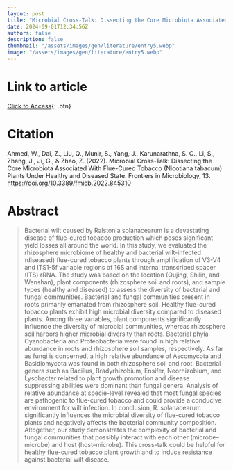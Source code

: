 ```yaml
---
layout: post
title: "Microbial Cross-Talk: Dissecting the Core Microbiota Associated With Flue-Cured Tobacco (Nicotiana tabacum) Plants Under Healthy and Diseased State"
date: 2024-09-01T12:34:56Z
authors: false
description: false
thumbnail: "/assets/images/gen/literature/entry5.webp"
image: "/assets/images/gen/literature/entry5.webp"
---
```

# Link to article
[Click to Access](https://doi.org/10.3389/fmicb.2022.845310){: .btn}

# Citation
Ahmed, W., Dai, Z., Liu, Q., Munir, S., Yang, J., Karunarathna, S. C., Li, S., Zhang, J., Ji, G., & Zhao, Z. (2022). Microbial Cross-Talk: Dissecting the Core Microbiota Associated With Flue-Cured Tobacco (Nicotiana tabacum) Plants Under Healthy and Diseased State. Frontiers in Microbiology, 13. https://doi.org/10.3389/fmicb.2022.845310

# Abstract
 > Bacterial wilt caused by Ralstonia solanacearum is a devastating disease of flue-cured tobacco production which poses significant yield losses all around the world. In this study, we evaluated the rhizosphere microbiome of healthy and bacterial wilt-infected (diseased) flue-cured tobacco plants through amplification of V3-V4 and ITS1-5f variable regions of 16S and internal transcribed spacer (ITS) rRNA. The study was based on the location (Qujing, Shilin, and Wenshan), plant components (rhizosphere soil and roots), and sample types (healthy and diseased) to assess the diversity of bacterial and fungal communities. Bacterial and fungal communities present in roots primarily emanated from rhizosphere soil. Healthy flue-cured tobacco plants exhibit high microbial diversity compared to diseased plants. Among three variables, plant components significantly influence the diversity of microbial communities, whereas rhizosphere soil harbors higher microbial diversity than roots. Bacterial phyla Cyanobacteria and Proteobacteria were found in high relative abundance in roots and rhizosphere soil samples, respectively. As far as fungi is concerned, a high relative abundance of Ascomycota and Basidiomycota was found in both rhizosphere soil and root. Bacterial genera such as Bacillus, Bradyrhizobium, Ensifer, Neorhizobium, and Lysobacter related to plant growth promotion and disease suppressing abilities were dominant than fungal genera. Analysis of relative abundance at specie-level revealed that most fungal species are pathogenic to flue-cured tobacco and could provide a conducive environment for wilt infection. In conclusion, R. solanacearum significantly influences the microbial diversity of flue-cured tobacco plants and negatively affects the bacterial community composition. Altogether, our study demonstrates the complexity of bacterial and fungal communities that possibly interact with each other (microbe–microbe) and host (host–microbe). This cross-talk could be helpful for healthy flue-cured tobacco plant growth and to induce resistance against bacterial wilt disease.